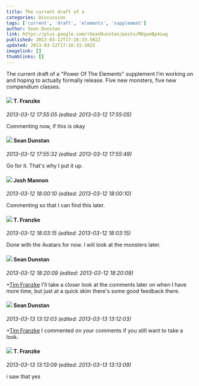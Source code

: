 ```yaml
---
title: The current draft of a
categories: Discussion
tags: ['current', 'draft', 'elements', 'supplement']
author: Sean Dunstan
link: https://plus.google.com/+SeanDunstan/posts/MKgaeBp4iwg
published: 2013-03-12T17:16:33.502Z
updated: 2013-03-12T17:16:33.502Z
imagelink: []
thumblinks: []
---
```


The current draft of a &quot;Power Of The Elements&quot; supplement I&#39;m working on and hoping to actually formally release. Five new monsters, five new compendium classes.
<div id='comment z12bw34ghrf5xxjvt234uphocnizctwz104'>
  <h4><img src='{{site.baseurl}}//images/avatars/110330901807759406775_photo.jpg'> T. Franzke</h4>
      <p><cite>2013-03-12 17:55:05 (edited: 2013-03-12 17:55:05)</cite></p>
        <p>Commenting now, if this is okay</p>
</div>
        

<div id='comment z12bw34ghrf5xxjvt234uphocnizctwz104'>
  <h4><img src='{{site.baseurl}}//images/avatars/109563461718222144273_photo.jpg'> Sean Dunstan</h4>
      <p><cite>2013-03-12 17:55:32 (edited: 2013-03-12 17:55:49)</cite></p>
        <p>Go for it. That&#39;s why I put it up.</p>
</div>
        

<div id='comment z12bw34ghrf5xxjvt234uphocnizctwz104'>
  <h4><img src='{{site.baseurl}}//images/avatars/114328860087669678984_photo.jpg'> Josh Mannon</h4>
      <p><cite>2013-03-12 18:00:10 (edited: 2013-03-12 18:00:10)</cite></p>
        <p>Commenting so that I can find this later.</p>
</div>
        

<div id='comment z12bw34ghrf5xxjvt234uphocnizctwz104'>
  <h4><img src='{{site.baseurl}}//images/avatars/110330901807759406775_photo.jpg'> T. Franzke</h4>
      <p><cite>2013-03-12 18:03:15 (edited: 2013-03-12 18:03:15)</cite></p>
        <p>Done with the Avatars for now. I will look at the monsters later. </p>
</div>
        

<div id='comment z12bw34ghrf5xxjvt234uphocnizctwz104'>
  <h4><img src='{{site.baseurl}}//images/avatars/109563461718222144273_photo.jpg'> Sean Dunstan</h4>
      <p><cite>2013-03-12 18:20:09 (edited: 2013-03-12 18:20:09)</cite></p>
        <p><span class="proflinkWrapper"><span class="proflinkPrefix">+</span><a class="proflink" href="https://plus.google.com/110330901807759406775" oid="110330901807759406775">Tim Franzke</a></span> I&#39;ll take a closer look at the comments later on when I have more time, but just at a quick skim there&#39;s some good feedback there.</p>
</div>
        

<div id='comment z12bw34ghrf5xxjvt234uphocnizctwz104'>
  <h4><img src='{{site.baseurl}}//images/avatars/109563461718222144273_photo.jpg'> Sean Dunstan</h4>
      <p><cite>2013-03-13 13:12:03 (edited: 2013-03-13 13:12:03)</cite></p>
        <p><span class="proflinkWrapper"><span class="proflinkPrefix">+</span><a class="proflink" href="https://plus.google.com/110330901807759406775" oid="110330901807759406775">Tim Franzke</a></span> I commented on your comments if you still want to take a look.</p>
</div>
        

<div id='comment z12bw34ghrf5xxjvt234uphocnizctwz104'>
  <h4><img src='{{site.baseurl}}//images/avatars/110330901807759406775_photo.jpg'> T. Franzke</h4>
      <p><cite>2013-03-13 13:13:09 (edited: 2013-03-13 13:13:09)</cite></p>
        <p>i saw that yes</p>
</div>
        